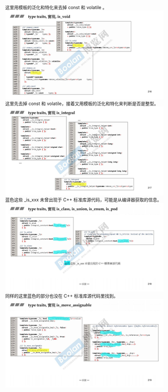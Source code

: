 这里用模板的泛化和特化来去掉 const 和 volatile 。
![](attachments/43.1.1type%20traits%20实现.jpg)
这里先去掉 const 和 volatile，接着又用模板的泛化和特化来判断是否是整型。
![](attachments/43.1.2type%20traits%20实现.jpg)
蓝色这些 _is_xxx 未曾出现于 C++ 标准库源代码，可能是从编译器获取的信息。
![](attachments/43.1.3type%20traits%20实现.jpg)
同样的这里蓝色的部分也没在 C++ 标准库源代码里找到。
![](attachments/43.1.4type%20traits%20实现.jpg)